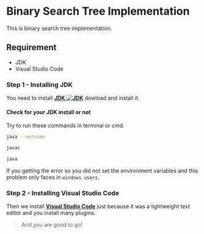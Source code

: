 # Binary Search Tree Implementation

This is binary search tree implementation.

## Requirement

- JDK
- Visual Studio Code

### Step 1 - Installing JDK

You need to install [**JDK ![JDK](https://www.hashmat00.com/wp-content/uploads/2019/05/jdk1.jpg)**](https://www.oracle.com/in/java/technologies/javase-downloads.html) dowload and install it.

#### Check for your JDK install or not

Try to run these commands in terminal or cmd.

```bash
java --version
```

```bash
javac
```

```bash
java
```

If you getting the error so you did not set the environment variables
and this problem only faces in `windows users`.

### Step 2 - Installing Visual Studio Code

Then we install [**Visual Studio Code**](https://code.visualstudio.com/)
just because it was a lightweight text editor and you install many plugins.

>And you are good to go!
